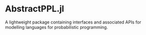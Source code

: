 # AbstractPPL.jl

A lightweight package containing interfaces and associated APIs for modelling languages for probabilistic programming.
